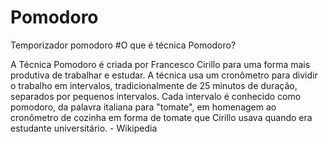 
# Pomodoro
 Temporizador pomodoro
#O que é técnica Pomodoro?

A Técnica Pomodoro é criada por Francesco Cirillo para uma forma mais produtiva de trabalhar e estudar. A técnica usa um cronômetro para dividir o trabalho em intervalos, tradicionalmente de 25 minutos de duração, separados por pequenos intervalos. Cada intervalo é conhecido como pomodoro, da palavra italiana para "tomate", em homenagem ao cronômetro de cozinha em forma de tomate que Cirillo usava quando era estudante universitário. - Wikipedia


